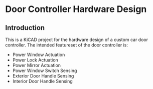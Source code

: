 # Door Controller Hardware Design

## Introduction

This is a KiCAD project for the hardware design of a custom car door controller.
The intended featureset of the door controller is:

- Power Window Actuation
- Power Lock Actuation
- Power Mirror Actuation
- Power Window Switch Sensing
- Exterior Door Handle Sensing
- Interior Door Handle Sensing